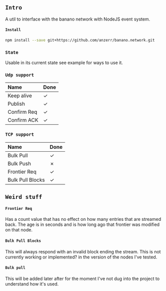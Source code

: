 
## `Intro`
A util to interface with the banano network with NodeJS event system.

#### `Install`
``` bash
npm install --save git+https://github.com/anzerr/banano.network.git
```

### `State`
Usable in its current state see example for ways to use it.

### `Udp support`
| Name             | Done |
| :--------------- | :--- |
| Keep alive       | ✓    |
| Publish          | ✓    |
| Confirm Req      | ✓    |
| Confirm ACK      | ✓    |

### `TCP support`
| Name                  | Done |
| :-------------------- | :--- |
| Bulk Pull             | ✓    |
| Bulk Push             | ✗    |
| Frontier Req          | ✓    |
| Bulk Pull Blocks      | ✓    |

## `Weird stuff`

#### `Frontier Req`
Has a count value that has no effect on how many entries that are streamed back.
The age is in seconds and is how long ago that frontier was modified on that node.

#### `Bulk Pull Blocks`
This will always respond with an invalid block ending the stream. This is not currently working or implemented?
in the version of the nodes I've tested.

#### `Bulk pull`
This will be added later after for the moment I've not dug into the project to understand how it's used.
